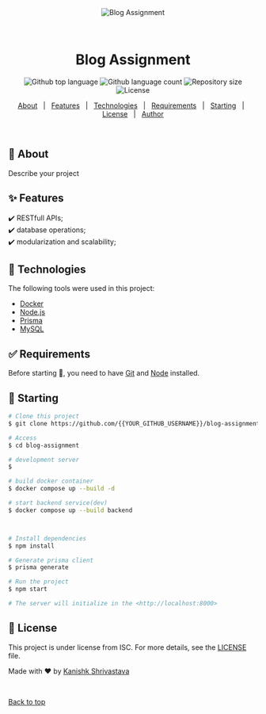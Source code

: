 <div align="center" id="top"> 
  <img src="./.github/app.gif" alt="Blog Assignment" />

  &#xa0;

  <!-- <a href="https://blogassignment.netlify.app">Demo</a> -->
</div>

<h1 align="center">Blog Assignment</h1>

<p align="center">
  <img alt="Github top language" src="https://img.shields.io/github/languages/top/Kanishk2207/blog-assignment?color=56BEB8">

  <img alt="Github language count" src="https://img.shields.io/github/languages/count/Kanishk2207/blog-assignment?color=56BEB8">

  <img alt="Repository size" src="https://img.shields.io/github/repo-size/Kanishk2207/blog-assignment?color=56BEB8">

  <img alt="License" src="https://img.shields.io/github/license/Kanishk2207/blog-assignment?color=56BEB8">

  <!-- <img alt="Github issues" src="https://img.shields.io/github/issues/{{YOUR_GITHUB_USERNAME}}/blog-assignment?color=56BEB8" /> -->

  <!-- <img alt="Github forks" src="https://img.shields.io/github/forks/{{YOUR_GITHUB_USERNAME}}/blog-assignment?color=56BEB8" /> -->

  <!-- <img alt="Github stars" src="https://img.shields.io/github/stars/{{YOUR_GITHUB_USERNAME}}/blog-assignment?color=56BEB8" /> -->
</p>

<!-- Status -->

<!-- <h4 align="center"> 
	🚧  Blog Assignment 🚀 Under construction...  🚧
</h4> 

<hr> -->

<p align="center">
  <a href="#dart-about">About</a> &#xa0; | &#xa0; 
  <a href="#sparkles-features">Features</a> &#xa0; | &#xa0;
  <a href="#rocket-technologies">Technologies</a> &#xa0; | &#xa0;
  <a href="#white_check_mark-requirements">Requirements</a> &#xa0; | &#xa0;
  <a href="#checkered_flag-starting">Starting</a> &#xa0; | &#xa0;
  <a href="#memo-license">License</a> &#xa0; | &#xa0;
  <a href="https://github.com/{{YOUR_GITHUB_USERNAME}}" target="_blank">Author</a>
</p>

<br>

## :dart: About ##

Describe your project

## :sparkles: Features ##

:heavy_check_mark: RESTfull APIs;\
:heavy_check_mark: database operations;\
:heavy_check_mark: modularization and scalability;

## :rocket: Technologies ##

The following tools were used in this project:

- [Docker](https://docs.docker.com/)
- [Node.js](https://nodejs.org/en/)
- [Prisma](https://www.prisma.io/docs)
- [MySQL](https://www.mysql.com/)

## :white_check_mark: Requirements ##

Before starting :checkered_flag:, you need to have [Git](https://git-scm.com) and [Node](https://nodejs.org/en/) installed.

## :checkered_flag: Starting ##

```bash
# Clone this project
$ git clone https://github.com/{{YOUR_GITHUB_USERNAME}}/blog-assignment

# Access
$ cd blog-assignment

# development server
$

# build docker container
$ docker compose up --build -d

# start backend service(dev)
$ docker compose up --build backend



# Install dependencies
$ npm install

# Generate prisma client
$ prisma generate

# Run the project
$ npm start

# The server will initialize in the <http://localhost:8000>
```

## :memo: License ##

This project is under license from ISC. For more details, see the [LICENSE](LICENSE.md) file.


Made with :heart: by <a href="https://github.com/Kanishk2207" target="_blank">Kanishk Shrivastava</a>

&#xa0;

<a href="#top">Back to top</a>
